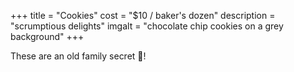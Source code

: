 +++
title = "Cookies"
cost = "$10 / baker's dozen"
description = "scrumptious delights"
imgalt = "chocolate chip cookies on a grey background"
+++

These are an old family secret 🤫!
